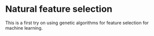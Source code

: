 # Natural feature selection 

This is a first try on using genetic algorithms for feature selection for machine learning.
